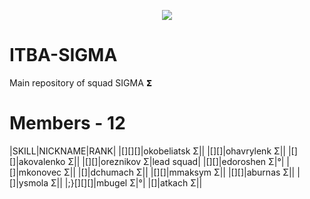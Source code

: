
<p align="center">
    <a href="https://www.facebook.com/itbro.pro" target="_blank">
        <img src="https://github.com/ITBA-SIGMA/MAIN-SIGMA/blob/main/helpMe/.gitpic/SIGMAwallpaper.png?raw=true">
    </a>
</p>

# ITBA-SIGMA
Main repository of squad SIGMA 𝝨

# Members - 12
|SKILL|NICKNAME|RANK|
|[][][]|оkobeliatsk Σ||
|[][]|ohavrylenk Σ||
|[][]|akovalenko Σ||
|[][]|oreznikov Σ|lead squad|
|[][]|edoroshen Σ|°|
|[]|mkonovec Σ||
|[]|dchumach Σ||
|[][]|mmaksym Σ||
|[][]|aburnas Σ||
|[]|ysmola Σ||
|;}[][][]|mbugel Σ|°|
|[]|atkach Σ||
